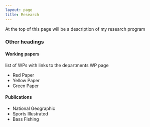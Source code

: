 ```yaml
---
layout: page
title: Research
---
```


At the top of this page will be a description of my research program

### Other headings

#### Working papers

list of WPs with links to the departments WP page

- Red Paper
- Yellow Paper
- Green Paper

#### Publications
- National Geographic
- Sports Illustrated 
- Bass Fishing